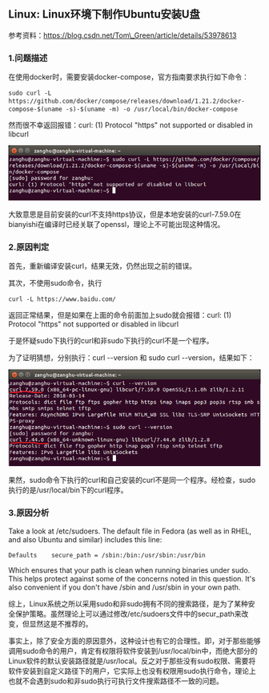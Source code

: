 ## Linux: Linux环境下制作Ubuntu安装U盘

参考资料：https://blog.csdn.net/Tom\_Green/article/details/53978613

### 1.问题描述

在使用docker时，需要安装docker-compose，官方指南要求执行如下命令：

```shell
sudo curl -L https://github.com/docker/compose/releases/download/1.21.2/docker-compose-$(uname -s)-$(uname -m) -o /usr/local/bin/docker-compose
```

然而很不幸返回报错：curl: \(1\) Protocol "https" not supported or disabled in libcurl

![](/assets/lonux009-1.png)

大致意思是目前安装的curl不支持https协议，但是本地安装的curl-7.59.0在bianyishi在编译时已经关联了openssl，理论上不可能出现这种情况。

### 2.原因判定

首先，重新编译安装curl，结果无效，仍然出现之前的错误。

其次，不使用sudo命令，执行

```shell
curl -L https://www.baidu.com/
```

返回正常结果，但是如果在上面的命令前面加上sudo就会报错：curl: \(1\) Protocol "https" not supported or disabled in libcurl

于是怀疑sudo下执行的curl和非sudo下执行的curl不是一个程序。

为了证明猜想，分别执行：curl --version 和 sudo curl --version，结果如下：

![](/assets/linux009-2.png)

果然，sudo命令下执行的curl和自己安装的curl不是同一个程序。经检查，sudo执行的是/usr/local/bin下的curl程序。

### 3.原因分析

Take a look at /etc/sudoers. The default file in Fedora \(as well as in RHEL, and also Ubuntu and similar\) includes this line:

```shell
Defaults    secure_path = /sbin:/bin:/usr/sbin:/usr/bin
```

Which ensures that your path is clean when running binaries under sudo. This helps protect against some of the concerns noted in this question. It's also convenient if you don't have /sbin and /usr/sbin in your own path.

综上，Linux系统之所以采用sudo和非sudo拥有不同的搜索路径，是为了某种安全保护策略。虽然理论上可以通过修改/etc/sudoers文件中的secur\_path来改变，但显然这是不推荐的。

事实上，除了安全方面的原因意外，这种设计也有它的合理性。即，对于那些能够调用sudo命令的用户，肯定有权限将软件安装到/usr/local/bin中，而绝大部分的Linux软件的默认安装路径就是/usr/local。反之对于那些没有sudo权限、需要将软件安装到自定义路径下的用户，它实际上也没有权限用sudo执行命令，理论上也就不会遇到sudo和非sudo执行可执行文件搜索路径不一致的问题。


